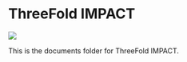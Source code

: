 # ThreeFold IMPACT

[![](https://images.unsplash.com/photo-1450849608880-6f787542c88a?ixlib=rb-0.3.5&ixid=eyJhcHBfaWQiOjEyMDd9&s=604fb2337692131d89985e6547b23a8f&auto=format&fit=crop&w=1266&q=80)](https://www.youtube.com/watch?v=4exjbFvnGkk)

This is the documents folder for ThreeFold IMPACT.

